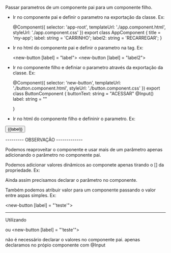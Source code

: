 Passar parametros de um componente pai para um componente filho.

- Ir no componente pai e definir o parametro na exportação da classe. Ex:

    @Component({
    selector: 'app-root',
    templateUrl: './app.component.html',
    styleUrl: './app.component.css'
    })
    export class AppComponent {
    title = 'my-app';
    label: string = 'CARRINHO';
    label2: string = 'RECARREGAR';
    }


- Ir no html do componente pai e definir o parametro na tag. Ex:

    <new-button [label] = "label"></new-button>
    <new-button [label] = "label2"></new-button>

- Ir no componente filho e definiar o parametro através da exportação da classe. Ex:

    @Component({
    selector: 'new-button',
    templateUrl: './button.component.html',
    styleUrl: './button.component.css'
    })
    export class ButtonComponent {
    buttonText: string = "ACESSAR"
    @Input() label: string = ""

    }

- Ir no html do componente filho e defininir o parametro. Ex:

<button>{{label}}</button>


--------- OBSERVAÇÃO -------------

Podemos reaproveitar o componente e usar mais de um parâmetro apenas adicionando o parâmetro no componente pai.

Podemos adicionar valores dinâmicos ao componete apenas tirando o [] da propriedade. Ex: 

<new-button label = "Valor Dinâmico"></new-button>

Ainda assim precisamos declarar o parâmetro no componente.

Também podemos atribuir valor para um componente passando o valor entre aspas simples. Ex:

<new-button [label] = "'teste'"></new-button>

---------------

Utilizando 

<new-button label = "Valor Dinâmico"></new-button> ou
<new-button [label] = "'teste'"></new-button>

não é necessário declarar o valores no componente pai. apenas declaramos no própio componente com @Input